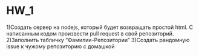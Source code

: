# HW_1
 
1)Создать сервер на nodejs, который будет возвращать простой html. С написанным кодом произвести pull request в свой репозиторий.
2)Заполнить табличку “Фамилии-Репозитории”
3)Создать рандомную issue к чужому репозиторию с домашкой